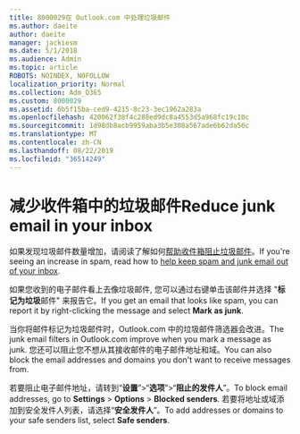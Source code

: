 ```yaml
---
title: 8000029在 Outlook.com 中处理垃圾邮件
ms.author: daeite
author: daeite
manager: jackiesm
ms.date: 5/1/2018
ms.audience: Admin
ms.topic: article
ROBOTS: NOINDEX, NOFOLLOW
localization_priority: Normal
ms.collection: Adm_O365
ms.custom: 8000029
ms.assetid: 6b5f15ba-ced9-4215-8c23-3ec1962a283a
ms.openlocfilehash: 420062f38f4c288ed9dc8a4553d5a968fc19c10c
ms.sourcegitcommit: 1d98db8acb9959aba3b5e308a567ade6b62da56c
ms.translationtype: MT
ms.contentlocale: zh-CN
ms.lasthandoff: 08/22/2019
ms.locfileid: "36514249"
---
```

# <a name="reduce-junk-email-in-your-inbox"></a><span data-ttu-id="c4e7e-102">减少收件箱中的垃圾邮件</span><span class="sxs-lookup"><span data-stu-id="c4e7e-102">Reduce junk email in your inbox</span></span>

<span data-ttu-id="c4e7e-103">如果发现垃圾邮件数量增加，请阅读了解如何[帮助收件箱阻止垃圾邮件](https://go.microsoft.com/fwlink/p/?linkid=873140)。</span><span class="sxs-lookup"><span data-stu-id="c4e7e-103">If you're seeing an increase in spam, read how to [help keep spam and junk email out of your inbox](https://go.microsoft.com/fwlink/p/?linkid=873140).</span></span>
  
<span data-ttu-id="c4e7e-104">如果您收到的电子邮件看上去像垃圾邮件, 您可以通过右键单击该邮件并选择 "**标记为垃圾**邮件" 来报告它。</span><span class="sxs-lookup"><span data-stu-id="c4e7e-104">If you get an email that looks like spam, you can report it by right-clicking the message and select **Mark as junk**.</span></span> 
  
<span data-ttu-id="c4e7e-105">当你将邮件标记为垃圾邮件时，Outlook.com 中的垃圾邮件筛选器会改进。</span><span class="sxs-lookup"><span data-stu-id="c4e7e-105">The junk email filters in Outlook.com improve when you mark a message as junk.</span></span> <span data-ttu-id="c4e7e-106">您还可以阻止您不想从其接收邮件的电子邮件地址和域。</span><span class="sxs-lookup"><span data-stu-id="c4e7e-106">You can also block the email addresses and domains you don't want to receive messages from.</span></span>
  
<span data-ttu-id="c4e7e-107">若要阻止电子邮件地址，请转到“**设置**”\>“**选项**”\>“**阻止的发件人**”。</span><span class="sxs-lookup"><span data-stu-id="c4e7e-107">To block email addresses, go to **Settings** \> **Options** \> **Blocked senders**.</span></span> <span data-ttu-id="c4e7e-108">若要将地址或域添加到安全发件人列表，请选择“**安全发件人**”。</span><span class="sxs-lookup"><span data-stu-id="c4e7e-108">To add addresses or domains to your safe senders list, select **Safe senders**.</span></span> 
  


